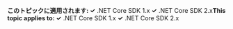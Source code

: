 <span data-ttu-id="af90b-101">**このトピックに適用されます: ✓** .NET Core SDK 1.x **✓** .NET Core SDK 2.x</span><span class="sxs-lookup"><span data-stu-id="af90b-101">**This topic applies to: ✓** .NET Core SDK 1.x **✓** .NET Core SDK 2.x</span></span>
